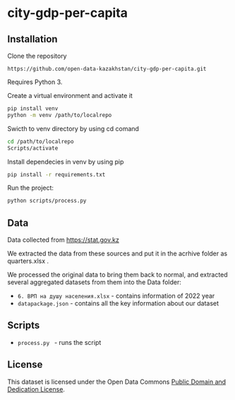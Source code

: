 # city-gdp-per-capita
## Installation 

Clone the repository
```shell
https://github.com/open-data-kazakhstan/city-gdp-per-capita.git
```
Requires Python 3. 

Create a virtual environment and activate it 
```bash
pip install venv
python -m venv /path/to/localrepo
```

Swicth to venv directory by using cd comand
```bash
cd /path/to/localrepo
Scripts/activate
```

Install dependecies in venv by using pip
```bash
pip install -r requirements.txt
```

Run the project:
```bash
python scripts/process.py
```

## Data 

Data collected from https://stat.gov.kz

We extracted the data from these sources and put it in the acrhive folder as quarters.xlsx .

We processed the original data to bring them back to normal, and extracted several aggregated datasets from them into the Data folder:

* `6. ВРП на душу населения.xlsx` - contains information of 2022 year 
* `datapackage.json` - contains all the key information about our dataset

## Scripts

* `process.py ` - runs the script

## License

This dataset is licensed under the Open Data Commons [Public Domain and Dedication License][pddl].

[pddl]: https://www.opendatacommons.org/licenses/pddl/1-0/
